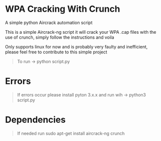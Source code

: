# WPA Cracking With Crunch
A simple python Aircrack automation script

This is a simple Aircrack-ng script it will crack your WPA .cap files with the use of crunch, simply follow the instructions and voila

Only supports linux for now and is probably very faulty and inefficient, please feel free to contribute to this simple project

> To run → python script.py 

# Errors
> If errors occur please install pyton 3.x.x and run wih → python3 script.py

# Dependencies
> If needed run sudo apt-get install aircrack-ng crunch
